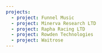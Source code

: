 ```yaml
---
projects:
  - project: Funnel Music
  - project: Minerva Research LTD
  - project: Rapha Racing LTD
  - project: Rowden Technologies
  - project: Waitrose
---
```


